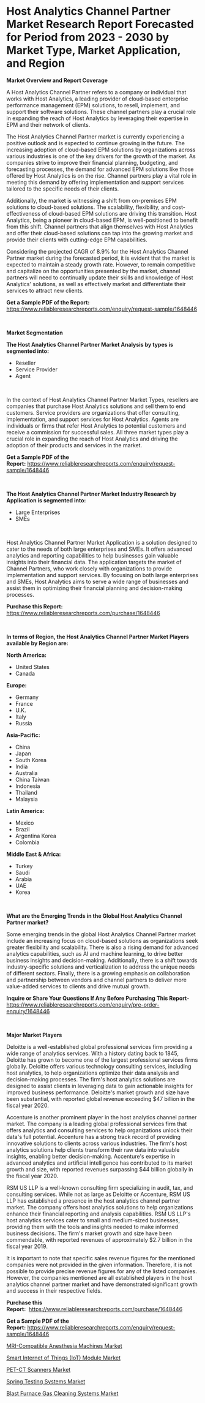 <p><h1>Host Analytics Channel Partner Market Research Report Forecasted for Period from 2023 -  2030 by Market Type, Market Application, and Region</h1></p><p><strong>Market Overview and Report Coverage</strong></p>
<p><p>A Host Analytics Channel Partner refers to a company or individual that works with Host Analytics, a leading provider of cloud-based enterprise performance management (EPM) solutions, to resell, implement, and support their software solutions. These channel partners play a crucial role in expanding the reach of Host Analytics by leveraging their expertise in EPM and their network of clients.</p><p>The Host Analytics Channel Partner market is currently experiencing a positive outlook and is expected to continue growing in the future. The increasing adoption of cloud-based EPM solutions by organizations across various industries is one of the key drivers for the growth of the market. As companies strive to improve their financial planning, budgeting, and forecasting processes, the demand for advanced EPM solutions like those offered by Host Analytics is on the rise. Channel partners play a vital role in meeting this demand by offering implementation and support services tailored to the specific needs of their clients.</p><p>Additionally, the market is witnessing a shift from on-premises EPM solutions to cloud-based solutions. The scalability, flexibility, and cost-effectiveness of cloud-based EPM solutions are driving this transition. Host Analytics, being a pioneer in cloud-based EPM, is well-positioned to benefit from this shift. Channel partners that align themselves with Host Analytics and offer their cloud-based solutions can tap into the growing market and provide their clients with cutting-edge EPM capabilities.</p><p>Considering the projected CAGR of 8.9% for the Host Analytics Channel Partner market during the forecasted period, it is evident that the market is expected to maintain a steady growth rate. However, to remain competitive and capitalize on the opportunities presented by the market, channel partners will need to continually update their skills and knowledge of Host Analytics' solutions, as well as effectively market and differentiate their services to attract new clients.</p></p>
<p><strong>Get a Sample PDF of the Report:</strong> <a href="https://www.reliableresearchreports.com/enquiry/request-sample/1648446">https://www.reliableresearchreports.com/enquiry/request-sample/1648446</a></p>
<p>&nbsp;</p>
<p><strong>Market Segmentation</strong></p>
<p><strong>The Host Analytics Channel Partner Market Analysis by types is segmented into:</strong></p>
<p><ul><li>Reseller</li><li>Service Provider</li><li>Agent</li></ul></p>
<p>&nbsp;</p>
<p><p>In the context of Host Analytics Channel Partner Market Types, resellers are companies that purchase Host Analytics solutions and sell them to end customers. Service providers are organizations that offer consulting, implementation, and support services for Host Analytics. Agents are individuals or firms that refer Host Analytics to potential customers and receive a commission for successful sales. All three market types play a crucial role in expanding the reach of Host Analytics and driving the adoption of their products and services in the market.</p></p>
<p><strong>Get a Sample PDF of the Report:</strong>&nbsp;<a href="https://www.reliableresearchreports.com/enquiry/request-sample/1648446">https://www.reliableresearchreports.com/enquiry/request-sample/1648446</a></p>
<p>&nbsp;</p>
<p><strong>The Host Analytics Channel Partner Market Industry Research by Application is segmented into:</strong></p>
<p><ul><li>Large Enterprises</li><li>SMEs</li></ul></p>
<p>&nbsp;</p>
<p><p>Host Analytics Channel Partner Market Application is a solution designed to cater to the needs of both large enterprises and SMEs. It offers advanced analytics and reporting capabilities to help businesses gain valuable insights into their financial data. The application targets the market of Channel Partners, who work closely with organizations to provide implementation and support services. By focusing on both large enterprises and SMEs, Host Analytics aims to serve a wide range of businesses and assist them in optimizing their financial planning and decision-making processes.</p></p>
<p><strong>Purchase this Report:</strong>&nbsp; <a href="https://www.reliableresearchreports.com/purchase/1648446">https://www.reliableresearchreports.com/purchase/1648446</a></p>
<p>&nbsp;</p>
<p><strong>In terms of Region, the Host Analytics Channel Partner Market Players available by Region are:</strong></p>
<p>
    <p> <strong> North America: </strong>
        <ul>
            <li>United States</li>
            <li>Canada</li>
        </ul>
        </p> 
    <p> <strong> Europe: </strong>
        <ul>
            <li>Germany</li>
            <li>France</li>
            <li>U.K.</li>
            <li>Italy</li>
            <li>Russia</li>
        </ul>
        </p> 
    <p> <strong> Asia-Pacific: </strong>
        <ul>
            <li>China</li>
            <li>Japan</li>
            <li>South Korea</li>
            <li>India</li>
            <li>Australia</li>
            <li>China Taiwan</li>
            <li>Indonesia</li>
            <li>Thailand</li>
            <li>Malaysia</li>
        </ul>
        </p> 
    <p> <strong> Latin America: </strong>
        <ul>
            <li>Mexico</li>
            <li>Brazil</li>
            <li>Argentina Korea</li>
            <li>Colombia</li>
        </ul>
        </p> 
    <p> <strong> Middle East & Africa: </strong>
        <ul>
            <li>Turkey</li>
            <li>Saudi</li>
            <li>Arabia</li>
            <li>UAE</li>
            <li>Korea</li>
        </ul>
    </p>
    </p>
<p>&nbsp;</p>
<p><strong>What are the Emerging Trends in the Global Host Analytics Channel Partner market?</strong></p>
<p><p>Some emerging trends in the global Host Analytics Channel Partner market include an increasing focus on cloud-based solutions as organizations seek greater flexibility and scalability. There is also a rising demand for advanced analytics capabilities, such as AI and machine learning, to drive better business insights and decision-making. Additionally, there is a shift towards industry-specific solutions and verticalization to address the unique needs of different sectors. Finally, there is a growing emphasis on collaboration and partnership between vendors and channel partners to deliver more value-added services to clients and drive mutual growth.</p></p>
<p><strong>Inquire or Share Your Questions If Any Before Purchasing This Report</strong>- <a href="https://www.reliableresearchreports.com/enquiry/pre-order-enquiry/1648446">https://www.reliableresearchreports.com/enquiry/pre-order-enquiry/1648446</a></p>
<p>&nbsp;</p>
<p><strong>Major Market Players</strong></p>
<p><p>Deloitte is a well-established global professional services firm providing a wide range of analytics services. With a history dating back to 1845, Deloitte has grown to become one of the largest professional services firms globally. Deloitte offers various technology consulting services, including host analytics, to help organizations optimize their data analysis and decision-making processes. The firm's host analytics solutions are designed to assist clients in leveraging data to gain actionable insights for improved business performance. Deloitte's market growth and size have been substantial, with reported global revenue exceeding $47 billion in the fiscal year 2020.</p><p>Accenture is another prominent player in the host analytics channel partner market. The company is a leading global professional services firm that offers analytics and consulting services to help organizations unlock their data's full potential. Accenture has a strong track record of providing innovative solutions to clients across various industries. The firm's host analytics solutions help clients transform their raw data into valuable insights, enabling better decision-making. Accenture's expertise in advanced analytics and artificial intelligence has contributed to its market growth and size, with reported revenues surpassing $44 billion globally in the fiscal year 2020.</p><p>RSM US LLP is a well-known consulting firm specializing in audit, tax, and consulting services. While not as large as Deloitte or Accenture, RSM US LLP has established a presence in the host analytics channel partner market. The company offers host analytics solutions to help organizations enhance their financial reporting and analysis capabilities. RSM US LLP's host analytics services cater to small and medium-sized businesses, providing them with the tools and insights needed to make informed business decisions. The firm's market growth and size have been commendable, with reported revenues of approximately $2.7 billion in the fiscal year 2019.</p><p>It is important to note that specific sales revenue figures for the mentioned companies were not provided in the given information. Therefore, it is not possible to provide precise revenue figures for any of the listed companies. However, the companies mentioned are all established players in the host analytics channel partner market and have demonstrated significant growth and success in their respective fields.</p></p>
<p><strong>Purchase this Report:</strong>&nbsp;&nbsp;<a href="https://www.reliableresearchreports.com/purchase/1648446">https://www.reliableresearchreports.com/purchase/1648446</a></p>
<p></p>
<p><strong>Get a Sample PDF of the Report:</strong>&nbsp;<a href="https://www.reliableresearchreports.com/enquiry/request-sample/1648446">https://www.reliableresearchreports.com/enquiry/request-sample/1648446</a></p>
<p><p><a href="https://www.linkedin.com/pulse/mri-compatible-anesthesia-machines-market-size-share-amp-atvae/">MRI-Compatible Anesthesia Machines Market</a></p><p><a href="https://github.com/Chiragrp22/Market-Research-Report-List-1/blob/main/smart-internet-of-things-iot-module-market.md">Smart Internet of Things (IoT) Module Market</a></p><p><a href="https://www.linkedin.com/pulse/pet-ct-scanners-market-size-share-global-analysis-5s9le/">PET-CT Scanners Market</a></p><p><a href="https://medium.com/@loretadervishi2013/spring-testing-systems-nbsp-market-focuses-on-market-share-size-and-projected-forecast-till-2030-2d99975c37f8">Spring Testing Systems Market</a></p><p><a href="https://medium.com/@entelabrahimi1961/blast-furnace-gas-cleaning-systems-market-size-cagr-trends-2024-2030-e2d311a22ba1">Blast Furnace Gas Cleaning Systems Market</a></p></p>